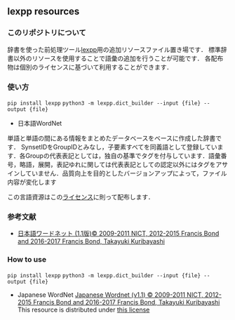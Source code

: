 ## lexpp resources

### このリポジトリについて

辞書を使った前処理ツール[lexpp](https://github.com/earlsuke/lexpp)用の追加リソースファイル置き場です．
標準辞書以外のリソースを使用することで語彙の追加を行うことが可能です．
各配布物は個別のライセンスに基づいて利用することができます．

### 使い方

``` pip install lexpp ```
``` python3 -m lexpp.dict_builder --input {file} --output {file} ```

* 日本語WordNet

単語と単語の間にある情報をまとめたデータベースをベースに作成した辞書です．
SynsetIDをGroupIDとみなし，子要素すべてを同義語として登録しています．各Groupの代表表記としては，独自の基準でタグを付与しています．語彙番号，略語，展開，表記ゆれに関しては代表表記としての認定以外にはタグをアサインしていません．品質向上を目的としたバージョンアップによって，ファイル内容が変化します

この言語資源はこの[ライセンス](http://compling.hss.ntu.edu.sg/wnja/license.txt)に則って配布します．

### 参考文献

* [日本語ワードネット (1.1版)© 2009-2011 NICT, 2012-2015 Francis Bond and 2016-2017 Francis Bond, Takayuki Kuribayashi
]( http://compling.hss.ntu.edu.sg/wnja/index.ja.html)


### How to use

``` pip install lexpp ```
``` python3 -m lexpp.dict_builder --input {file} --output {file} ```

* Japanese WordNet
[Japanese Wordnet (v1.1) © 2009-2011 NICT, 2012-2015 Francis Bond and 2016-2017 Francis Bond, Takayuki Kuribayashi](http://compling.hss.ntu.edu.sg/wnja/index.en.html)
This resource is distributed under [this license](http://compling.hss.ntu.edu.sg/wnja/license.txt)
